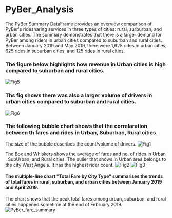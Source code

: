 # PyBer_Analysis

The PyBer Summary DataFrame provides an overview comparison of PyBer's ridesharing services in three types of cities: rural, surburban, and urban cities. The summary demonstrates that there is a larger demand for PyBer among riders in urban cities compared to suburban and rural cities. Between January 2019 and May 2019, there were 1,625 rides in urban cities, 625 rides in suburban cities, and 125 rides in rural cities. 

### The figure below highlights how revenue in Urban cities is high compared to suburban and rural cities.
![Fig5](https://user-images.githubusercontent.com/111100908/213581580-33203612-c67e-4c2d-bdda-a2e4359abdea.png)
### Ths fig shows there was also a larger volume of drivers in urban cities compared to suburban and rural cities.
![Fig6](https://user-images.githubusercontent.com/111100908/213581610-6bc9f888-9856-42c8-aa75-72698295bcd5.png)

### The following bubble chart shows that the correlaration between th fares and rides in Urban, Suburban, Rural cities.
The size of the bubble describes the count/volume of drivers.
![Fig1](https://user-images.githubusercontent.com/111100908/213581641-d089b0da-f914-4af6-a847-66ca1fec9621.png)

The Box and Whiskers shows the average of fares and no. of rides in Urban , SubUrban, and Rural cities.
The oulier that shows in Urban area belongs to the city West Angela. It has the highest rider count.
![Fig2](https://user-images.githubusercontent.com/111100908/213581652-a3195097-47c1-44a7-893f-04dbe3f62a4e.png)
![Fig3](https://user-images.githubusercontent.com/111100908/213581661-4a5fddf9-196d-4df2-bb59-1923b765c0c8.png)


#### The multiple-line chart "Total Fare by City Type" summarises the trends of total fares in rural, suburban, and urban cities between January 2019 and April 2019.
The chart shows that the peak total fares among urban, suburban, and rural cities happened sometime at the end of February 2019.
![PyBer_fare_summary](https://user-images.githubusercontent.com/111100908/213581682-c2a86500-5b73-40ce-bf1f-2c0476c9048c.png)

